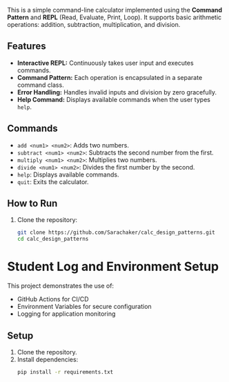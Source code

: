 This is a simple command-line calculator implemented using the **Command Pattern** and **REPL** (Read, Evaluate, Print, Loop). It supports basic arithmetic operations: addition, subtraction, multiplication, and division.

## Features
- **Interactive REPL:** Continuously takes user input and executes commands.
- **Command Pattern:** Each operation is encapsulated in a separate command class.
- **Error Handling:** Handles invalid inputs and division by zero gracefully.
- **Help Command:** Displays available commands when the user types `help`.

## Commands
- `add <num1> <num2>`: Adds two numbers.
- `subtract <num1> <num2>`: Subtracts the second number from the first.
- `multiply <num1> <num2>`: Multiplies two numbers.
- `divide <num1> <num2>`: Divides the first number by the second.
- `help`: Displays available commands.
- `quit`: Exits the calculator.

## How to Run
1. Clone the repository:
   ```bash
   git clone https://github.com/Sarachaker/calc_design_patterns.git
   cd calc_design_patterns

# Student Log and Environment Setup

This project demonstrates the use of:
- GitHub Actions for CI/CD
- Environment Variables for secure configuration
- Logging for application monitoring

## Setup

1. Clone the repository.
2. Install dependencies:
   ```bash
   pip install -r requirements.txt

